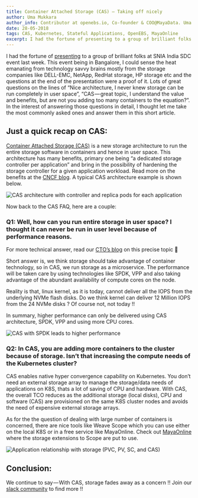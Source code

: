 ```yaml
---
title: Container Attached Storage (CAS) — Taking off nicely
author: Uma Mukkara
author_info: Contributor at openebs.io, Co-founder & COO@MayaData. Uma led product development in the early days of MayaData (CloudByte).
date: 28-05-2018
tags: CAS, Kubernetes, Stateful Applications, OpenEBS, MayaOnline
excerpt: I had the fortune of presenting to a group of brilliant folks at SNIA India SDC event last week. This event being in Bangalore, I could sense the heat emanating from technology savvy brains mostly from the storage companies like DELL-EMC, NetApp, RedHat storage, HP storage etc
---
```


I had the fortune of [presenting](https://www.slideshare.net/OpenEBS/openebs-cas-sdc-india-2018) to a group of brilliant folks at SNIA India SDC event last week. This event being in Bangalore, I could sense the heat emanating from technology savvy brains mostly from the storage companies like DELL-EMC, NetApp, RedHat storage, HP storage etc and the questions at the end of the presentation were a proof of it. Lots of great questions on the lines of “Nice architecture, I never knew storage can be run completely in user space”, “CAS — great topic, I understand the value and benefits, but are not you adding too many containers to the equation?”. In the interest of answering those questions in detail, I thought let me take the most commonly asked ones and answer them in this short article.

## Just a quick recap on CAS:

[Container Attached Storage (CAS)](/docs/concepts/cas) is a new storage architecture to run the entire storage software in containers and hence in user space. This architecture has many benefits, primary one being “a dedicated storage controller per application” and bring in the possibility of hardening the storage controller for a given application workload. Read more on the benefits at the [CNCF blog](https://www.cncf.io/blog/2018/04/19/container-attached-storage-a-primer/). A typical CAS architecture example is shown below.

![CAS architecture with controller and replica pods for each application](https://cdn-images-1.medium.com/max/800/1*4dJDmPbxxrP-fZK7NZZmYg.png)

Now back to the CAS FAQ, here are a couple:

### Q1: Well, how can you run entire storage in user space? I thought it can never be run in user level because of performance reasons.

For more technical answer, read our [CTO’s blog](/blog/the-mule-and-the-flash-going-for-a-run) on this precise topic 🙂

Short answer is, we think storage should take advantage of container technology, so in CAS, we run storage as a microservice. The performance will be taken care by using technologies like SPDK, VPP and also taking advantage of the abundant availability of compute cores on the node.

Reality is that, linux kernel, as it is today, cannot deliver all the IOPS from the underlying NVMe flash disks. Do we think kernel can deliver 12 Million IOPS from the 24 NVMe disks ? Of course not, not today !!

In summary, higher performance can only be delivered using CAS architecture, SPDK, VPP and using more CPU cores.

![CAS with SPDK leads to higher performance](https://cdn-images-1.medium.com/max/800/1*aKjepAaB5sIZF-hOq_dxIg.png)

### Q2: In CAS, you are adding more containers to the cluster because of storage. Isn’t that increasing the compute needs of the Kubernetes cluster?

CAS enables native hyper convergence capability on Kubernetes. You don’t need an external storage array to manage the storage/data needs of applications on K8S, thats a lot of saving of CPU and hardware. With CAS, the overall TCO reduces as the additional storage (local disks), CPU and software (CAS) are provisioned on the same K8S cluster nodes and avoids the need of expensive external storage arrays.

As for the the question of dealing with large number of containers is concerned, there are nice tools like Weave Scope which you can use either on the local K8S or in a free service like MayaOnline. Check out [MayaOnline](https://www.mayaonline.io) where the storage extensions to Scope are put to use.

![Application relationship with storage (PVC, PV, SC, and CAS)](https://cdn-images-1.medium.com/max/800/1*RQYjI0MdsXf1kj8AGqLJZA.png)

## Conclusion:

We continue to say — With CAS, storage fades away as a concern !! Join our [slack community](https://slack.openebs.io) to find more !!
